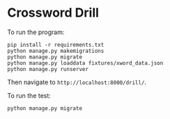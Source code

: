 # Crossword Drill

To run the program:
```
pip install -r requirements.txt
python manage.py makemigrations
python manage.py migrate
python manage.py loaddata fixtures/xword_data.json
python manage.py runserver
```

Then navigate to `http://localhost:8000/drill/`.

To run the test:
```
python manage.py migrate
```